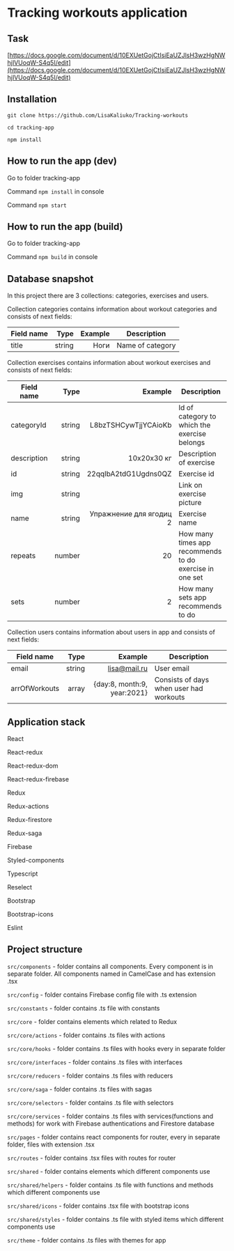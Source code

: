 # Tracking workouts application

## Task

[https://docs.google.com/document/d/10EXUetGojCtIsiEaUZJlsH3wzHgNWhjIVUoqW-S4q5I/edit](https://docs.google.com/document/d/10EXUetGojCtIsiEaUZJlsH3wzHgNWhjIVUoqW-S4q5I/edit)

## Installation

`git clone https://github.com/LisaKaliuko/Tracking-workouts`

`cd tracking-app`

`npm install`

## How to run the app (dev)

Go to folder tracking-app

Command `npm install` in console

Command `npm start`

## How to run the app (build)

Go to folder tracking-app

Command `npm build` in console

## Database snapshot

In this project there are 3 collections: categories, exercises and users.

Collection categories contains information about workout categories and consists of next fields:

| Field name |   Type | Example | Description      |
| ---------- | -----: | ------: | ---------------- |
| title      | string |    Ноги | Name of category |

Collection exercises contains information about workout exercises and consists of next fields:

| Field name  |   Type |                 Example | Description                                             |
| ----------- | -----: | ----------------------: | ------------------------------------------------------- |
| categoryId  | string |    L8bzTSHCywTjjYCAioKb | Id of category to which the exercise belongs            |
| description | string |             10x20x30 кг | Description of exercise                                 |
| id          | string |    22qqIbA2tdG1Ugdns0QZ | Exercise id                                             |
| img         | string |                         | Link on exercise picture                                |
| name        | string | Упражнение для ягодиц 2 | Exercise name                                           |
| repeats     | number |                      20 | How many times app recommends to do exercise in one set |
| sets        | number |                       2 | How many sets app recommends to do                      |

Collection users contains information about users in app and consists of next fields:

| Field name    |   Type |                     Example | Description                             |
| ------------- | -----: | --------------------------: | --------------------------------------- |
| email         | string |                lisa@mail.ru | User email                              |
| arrOfWorkouts |  array | {day:8, month:9, year:2021} | Consists of days when user had workouts |

## Application stack

React

React-redux

React-redux-dom

React-redux-firebase

Redux

Redux-actions

Redux-firestore

Redux-saga

Firebase

Styled-components

Typescript

Reselect

Bootstrap

Bootstrap-icons

Eslint

## Project structure

`src/components` - folder contains all components. Every component is in separate folder. All components named in CamelCase and has extension .tsx

`src/config` - folder contains Firebase config file with .ts extension

`src/constants` - folder contains .ts file with constants

`src/core` - folder contains elements which related to Redux

`src/core/actions` - folder contains .ts files with actions

`src/core/hooks` - folder contains .ts files with hooks every in separate folder

`src/core/interfaces` - folder contains .ts files with interfaces

`src/core/reducers` - folder contains .ts files with reducers

`src/core/saga` - folder contains .ts files with sagas

`src/core/selectors` - folder contains .ts file with selectors

`src/core/services` - folder contains .ts files with services(functions and methods) for work with Firebase authentications and Firestore database

`src/pages` - folder contains react components for router, every in separate folder, files with extension .tsx

`src/routes` - folder contains .tsx files with routes for router

`src/shared` - folder contains elements which different components use

`src/shared/helpers` - folder contains .ts file with functions and methods which different components use

`src/shared/icons` - folder contains .tsx file with bootstrap icons

`src/shared/styles` - folder contains .ts file with styled items which different components use

`src/theme` - folder contains .ts files with themes for app
